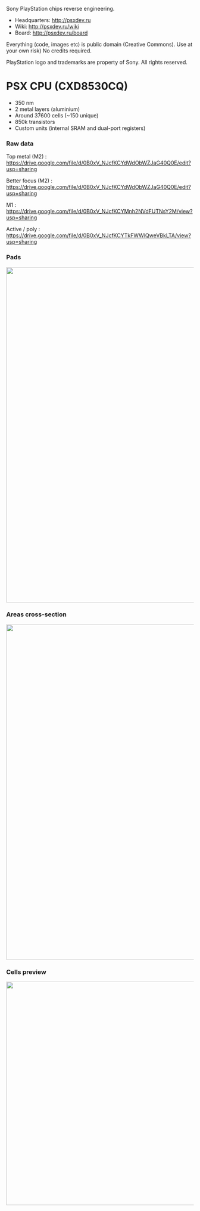 Sony PlayStation chips reverse engineering.

 * Headquarters: http://psxdev.ru
 * Wiki: http://psxdev.ru/wiki
 * Board: http://psxdev.ru/board

Everything (code, images etc) is public domain (Creative Commons). Use at your own risk)
No credits required.

PlayStation logo and trademarks are property of Sony. All rights reserved.

# PSX CPU (CXD8530CQ) #

 * 350 nm
 * 2 metal layers (aluminium)
 * Around 37600 cells (~150 unique)
 * 850k transistors
 * Custom units (internal SRAM and dual-port registers)

### Raw data ###

Top metal (M2) : https://drive.google.com/file/d/0B0xV_NJcfKCYdWdObWZJaG40Q0E/edit?usp=sharing

Better focus (M2) : https://drive.google.com/file/d/0B0xV_NJcfKCYdWdObWZJaG40Q0E/edit?usp=sharing

M1 : https://drive.google.com/file/d/0B0xV_NJcfKCYMnh2NVdFUTNsY2M/view?usp=sharing

Active / poly : https://drive.google.com/file/d/0B0xV_NJcfKCYTkFWWlQweVBkLTA/view?usp=sharing

### Pads ###

<img src='http://wiki.psxdev.ru/images/2/2e/IC103_contacts.jpg' width='900px'>

<h3>Areas cross-section</h3>

<img src='http://wiki.psxdev.ru/images/7/7a/Psxcpu-cell-rows.jpg' width='900px'>

<h3>Cells preview</h3>

<img src='http://wiki.psxdev.ru/images/4/4f/Cells.jpg' width='600px'>
